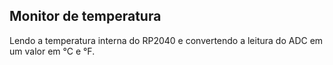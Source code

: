 ## Monitor de temperatura

Lendo a temperatura interna do RP2040 e convertendo a leitura do ADC em um valor em °C e °F.
